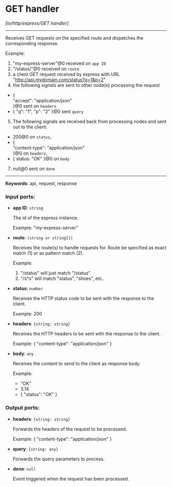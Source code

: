 # GET handler

_[io/http/express/GET handler]_

---

Receives GET requests on the specified route and dispatches the corresponding response.  
  
Example:  
1. "my-express-server"@0 received on `app ID`  
2. "/status/"@0 received on `route`  
3. a client GET request received by express with URL "http://api.mydomain.com/status?q=1&p=2"  
4. the following signals are sent to other node(s) processing the request  
- {  
 "accept": "application/json"  
}@0 sent on `headers`  
- { "q": "1", "p": "2" }@0 sent `query`  
5. The following signals are received back from processing nodes and sent out to the client:  
- 200@0 on `status`,  
- {  
    "content-type": "application/json"   
  }@0 on `headers`,  
- { status: "OK" }@0 on `body`  
7. null@0 sent on `done`  
  

---

__Keywords__: api, request, response

### Input ports:

* __app ID__: ` string `

    The id of the express instance.
    
    Example: 
    "my-express-server"


* __route__: ` (string or string[]) `

    Receives the route(s) to handle requests for. Route be specified as exact match (1) or as pattern match (2).
    
    Example:
    1) "/status" will just match "/status"
    2) "/s*s" will match "status", "shoes", etc..


* __status__: ` number `

    Receives the HTTP status code to be sent with the response to the client.
    
    Example: 
    200


* __headers__: ` {string: string} `

    Receives the HTTP headers to be sent with the response to the client.
    
    Example: 
    {
      "content-type": "application/json"
    }


* __body__: ` any `

    Receives the content to send to the client as response body.
    
    Example:
    - "OK"
    - 3.14
    - { "status": "OK" }

### Output ports:

* __headers__: ` {string: string} `

    Forwards  the headers of the request to be processed.
    
    Example: 
    {
      "content-type": "application/json"
    }


* __query__: ` {string: any} `

    Forwards the query parameters to process.


* __done__: ` null `

    Event triggered when the request has been processed.

